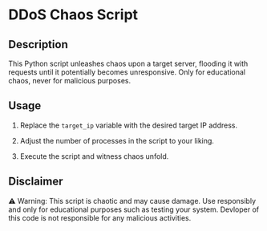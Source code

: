 # DDoS Chaos Script

## Description

This Python script unleashes chaos upon a target server, flooding it with requests until it potentially becomes unresponsive. 
Only for educational chaos, never for malicious purposes.

## Usage

1. Replace the `target_ip` variable with the desired target IP address.

2. Adjust the number of processes in the script to your liking.

3. Execute the script and witness chaos unfold.

## Disclaimer

⚠️ Warning: This script is chaotic and may cause damage.
Use responsibly and only for educational purposes such as testing your system.
Devloper of this code is not responsible for any malicious activities.

